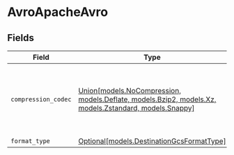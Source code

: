 # AvroApacheAvro


## Fields

| Field                                                                                                                                  | Type                                                                                                                                   | Required                                                                                                                               | Description                                                                                                                            |
| -------------------------------------------------------------------------------------------------------------------------------------- | -------------------------------------------------------------------------------------------------------------------------------------- | -------------------------------------------------------------------------------------------------------------------------------------- | -------------------------------------------------------------------------------------------------------------------------------------- |
| `compression_codec`                                                                                                                    | [Union[models.NoCompression, models.Deflate, models.Bzip2, models.Xz, models.Zstandard, models.Snappy]](../models/compressioncodec.md) | :heavy_check_mark:                                                                                                                     | The compression algorithm used to compress data. Default to no compression.                                                            |
| `format_type`                                                                                                                          | [Optional[models.DestinationGcsFormatType]](../models/destinationgcsformattype.md)                                                     | :heavy_minus_sign:                                                                                                                     | N/A                                                                                                                                    |
